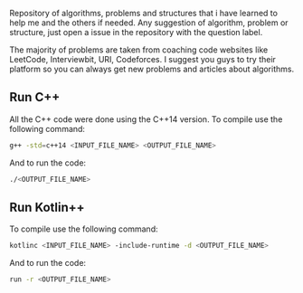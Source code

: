 Repository of algorithms, problems and structures that i have learned to help me and the others if needed.
Any suggestion of algorithm, problem or structure, just open a issue in the repository with the question label.

The majority of problems are taken from coaching code websites like LeetCode, Interviewbit, URI, Codeforces.
I suggest you guys to try their platform so you can always get new problems and articles about algorithms.

## Run C++

All the C++ code were done using the C++14 version. To compile use the following command:

```bash
g++ -std=c++14 <INPUT_FILE_NAME> <OUTPUT_FILE_NAME>
```

And to run the code:

```bash
./<OUTPUT_FILE_NAME>
```

## Run Kotlin++

To compile use the following command:

```bash
kotlinc <INPUT_FILE_NAME> -include-runtime -d <OUTPUT_FILE_NAME>
```

And to run the code:

```bash
run -r <OUTPUT_FILE_NAME>
```
